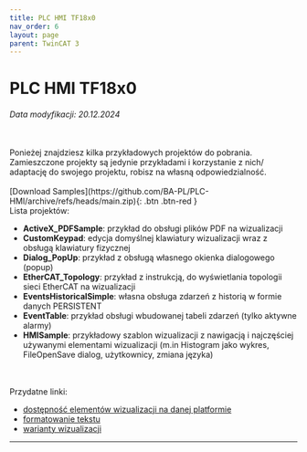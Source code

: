 ```yaml
---
title: PLC HMI TF18x0
nav_order: 6
layout: page
parent: TwinCAT 3
---
```


# PLC HMI TF18x0
<h6> Data modyfikacji: 20.12.2024 </h6>
<br>
Ponieżej znajdziesz kilka przykładowych projektów do pobrania. Zamieszczone projekty są jedynie przykładami i korzystanie z nich/ adaptację do swojego projektu, robisz na własną odpowiedzialność.
<br>
<br>
[Download Samples](https://github.com/BA-PL/PLC-HMI/archive/refs/heads/main.zip){: .btn .btn-red }
<br>
Lista projektów:

- **ActiveX_PDFSample**: przykład do obsługi plików PDF na wizualizacji
- **CustomKeypad**: edycja domyślnej klawiatury wizualizacji wraz z obsługą klawiatury fizycznej
- **Dialog_PopUp**: przykład z obsługą własnego okienka dialogowego (popup)
- **EtherCAT_Topology**: przykład z instrukcją, do wyświetlania topologii sieci EtherCAT na wizualizacji
- **EventsHistoricalSimple**: własna obsługa zdarzeń z historią w formie danych PERSISTENT
- **EventTable**: przykład obsługi wbudowanej tabeli zdarzeń (tylko aktywne alarmy)
- **HMISample**: przykładowy szablon wizualizacji z nawigacją i najczęściej używanymi elementami wizualizacji (m.in Histogram jako wykres, FileOpenSave dialog, użytkownicy, zmiana języka)
<br>
<br>
Przydatne linki:

- [dostępność elementów wizualizacji na danej platformie](https://infosys.beckhoff.com/english.php?content=../content/1033/tc3_plc_intro/9007202779117963.html)
- [formatowanie tekstu](https://infosys.beckhoff.com/english.php?content=../content/1033/tc3_plc_intro/3524724747.html)
- [warianty wizualizacji](https://infosys.beckhoff.com/english.php?content=../content/1033/tc3_plc_intro/36028800543330187.html)


---